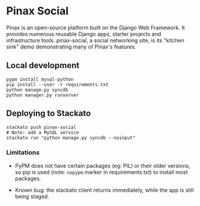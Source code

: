 # Pinax Social

Pinax is an open-source platform built on the Django Web Framework. It
provides numerous reusable Django apps, starter projects and
infrastructure tools. pinax-social, a social networking site, is its
"kitchen sink" demo demonstrating many of Pinax's features.

## Local development

    pypm install mysql-python
    pip install --user -r requirements.txt
    python manage.py syncdb
    python manager.py runserver

## Deploying to Stackato

    stackato push pinax-social
    # Note: add a MySQL service
    stackato run "python manage.py syncdb --noinput"

### Limitations

* PyPM does not have certain packages (eg: PIL) or their older
versions, so pip is used (note: ``nopypm`` marker in requirements.txt)
to install most packages.

* Known bug: the stackato client returns immediately, while the app is still
  being staged. 
